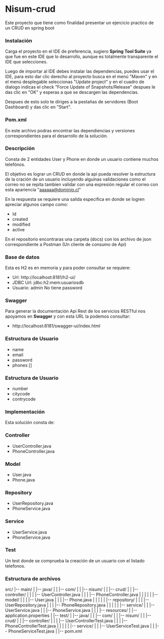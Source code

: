# Nisum-crud
Este proyecto que tiene como finalidad presentar un ejercicio practico de un CRUD en spring boot

### Instalación
Carga el proyecto en el IDE de preferencia, sugiero **Spring Tool Suite** ya que fue en este IDE que lo desarrollo, aunque es totalmente transparente el IDE que selecciones.

Luego de importar al IDE debes instalar las dependencias, puedes usar el IDE, para esto dar clic derecho al proyecto busca en el menú "Maven" y en el menú desplegable seleccionas "Update project" y en el cuadro de dialogo indicas el check "Force Update of Snapshots/Release" despues le das clic en "OK" y esperas a que se descargen las dependencias.

Despues de esto solo te diriges a la pestañas de servidores (Boot Dashboard)  y das clic en "Start".

### Pom.xml
En este archivo podras encontrar las dependiencias y versiones correspondientes para el desarrollo de la solución.

### Descripción
Consta de 2 entidades User y Phone en donde un usuario contiene muchos telefónos.

El objetivo es lograr un CRUD en donde la api pueda resolver la estructura de la cración de un usuario incluyendo alguinas validaciones como el correo no se repita tambien validar con una expresión regular el correo con esta apariencia "aaaaaa@dominio.cl"

En la respuesta se requiere una salida especifica en donde se logren apreciar algunos campo como:

- Id
- created
- modified
- active

En el repositorio encontraras una carpeta (docs) con los archivo de json correspondiente a Postman (Un cliente de consumo de Api)

### Base de datos
Esta es H2 es en memoria y para poder consultar se requiere:

- Url: http://localhost:8181/h2-ui/
- JDBC Url: jdbc:h2:mem:usuariosdb
- Usuario: admin
No tiene password

### Swagger
Para generar la documentación Api Rest de los servicios RESTful nos apoyamos en **Swagger** y con esta URL la podemos consultar:

- http://localhost:8181/swagger-ui/index.html

### Estructura de Usuario
- name
- email
- password
- phones []

### Estructura de Usuario
- number
- citycode
- contrycode

### Implementación
Esta solución consta de:

### Controller
- UserController.java
- PhoneController.java

### Model
- User.java
- Phone.java

### Repository
- UserRepository.java
- PhoneService.java

### Service
- UserService.java
- PhoneService.java

### Test
Un test donde se comprueba la creación de un usuario con el listado telefonos.

  
### Estructura de archivos
src/
|-- main/
|   |-- java/
|   |   |-- com/
|   |       |-- nisum/
|   |           |-- crud/
|   |               |-- controller/
|   |               |   |-- UserController.java
|   |               |   |-- PhoneController.java
|   |               |
|   |               |-- model/
|   |               |   |-- User.java
|   |               |   |-- Phone.java
|   |               |
|   |               |-- repository/
|   |               |   |-- UserRepository.java
|   |               |   |-- PhoneRepository.java
|   |               |
|   |               |-- service/
|   |                   |-- UserService.java
|   |                   |-- PhoneService.java
|   |
|   |-- resources/
|       |-- application.properties
|
|-- test/
|   |-- java/
|   |   |-- com/
|   |       |-- nisum/
|   |           |-- crud/
|   |               |-- controller/
|   |               |   |-- UserControllerTest.java
|   |               |   |-- PhoneControllerTest.java
|   |               |
|   |               |-- service/
|   |                   |-- UserServiceTest.java
|   |                   |-- PhoneServiceTest.java
|
|-- pom.xml